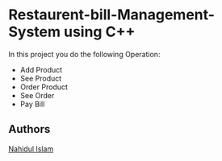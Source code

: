 
# Restaurent-bill-Management-System using C++

In this project you do the following Operation:

* Add Product
* See Product
* Order Product
* See Order
* Pay Bill









## Authors
[Nahidul Islam](https://github.com/Nahid-IIT)

